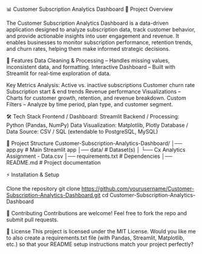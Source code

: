 📊 Customer Subscription Analytics Dashboard
📌 Project Overview

The Customer Subscription Analytics Dashboard is a data-driven application designed to analyze subscription data, track customer behavior, and provide actionable insights into user engagement and revenue.
It enables businesses to monitor subscription performance, retention trends, and churn rates, helping them make informed strategic decisions.

🚀 Features
Data Cleaning & Processing – Handles missing values, inconsistent data, and formatting.
Interactive Dashboard – Built with Streamlit for real-time exploration of data.

Key Metrics Analysis:
Active vs. inactive subscriptions
Customer churn rate
Subscription start & end trends
Revenue performance
Visualizations – Charts for customer growth, retention, and revenue breakdown.
Custom Filters – Analyze by time period, plan type, and customer segment.

🛠️ Tech Stack
Frontend / Dashboard: Streamlit
Backend / Processing: Python (Pandas, NumPy)
Data Visualization: Matplotlib, Plotly
Database / Data Source: CSV / SQL (extendable to PostgreSQL, MySQL)

📂 Project Structure
Customer-Subscription-Analytics-Dashboard/
│── app.py                # Main Streamlit app
│── data/                 # Dataset(s)
│   └── Cx Analytics Assignment - Data.csv
│── requirements.txt       # Dependencies
│── README.md              # Project documentation

⚡ Installation & Setup

Clone the repository
git clone https://github.com/yourusername/Customer-Subscription-Analytics-Dashboard.git
cd Customer-Subscription-Analytics-Dashboard

🤝 Contributing
Contributions are welcome! Feel free to fork the repo and submit pull requests.

📜 License
This project is licensed under the MIT License.
Would you like me to also create a requirements.txt file (with Pandas, Streamlit, Matplotlib, etc.) so that your README setup instructions match your project perfectly?
